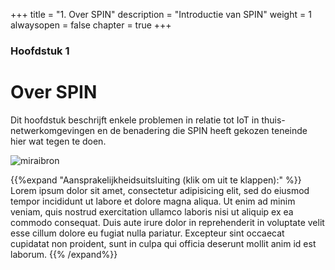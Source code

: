 +++
title = "1. Over SPIN"
description = "Introductie van SPIN"
weight = 1
alwaysopen = false
chapter = true
+++

### Hoofdstuk 1

# Over SPIN

Dit hoofdstuk beschrijft enkele problemen in relatie tot IoT in thuis-netwerkomgevingen
en de benadering die SPIN heeft gekozen teneinde hier wat tegen te doen.

![miraibron](/images/source-code-hacks-iot-devices-to-build-ddos-army.jpg "Mirai broncode")

{{%expand "Aansprakelijkheidsuitsluiting (klik om uit te klappen):" %}}
Lorem ipsum dolor sit amet, consectetur adipisicing elit, sed do eiusmod
tempor incididunt ut labore et dolore magna aliqua. Ut enim ad minim veniam,
quis nostrud exercitation ullamco laboris nisi ut aliquip ex ea commodo
consequat. Duis aute irure dolor in reprehenderit in voluptate velit esse
cillum dolore eu fugiat nulla pariatur. Excepteur sint occaecat cupidatat non
proident, sunt in culpa qui officia deserunt mollit anim id est laborum.
{{% /expand%}}
